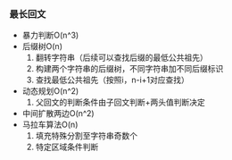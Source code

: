 ### 最长回文

* 暴力判断O(n^3)
* 后缀树O(n)
    1. 翻转字符串（后续可以查找后缀的最低公共祖先）
    2. 构建两个字符串的后缀树，不同字符串加不同后缀标识
    3. 查找最低公共祖先（按照i，n-i+1对应查找）
* 动态规划O(n^2)
    1. 父回文的判断条件由子回文判断+两头值判断决定
* 中间扩散两边O(n^2)
* 马拉车算法O(n)
    1. 填充特殊分割至字符串奇数个
    2. 特定区域条件判断